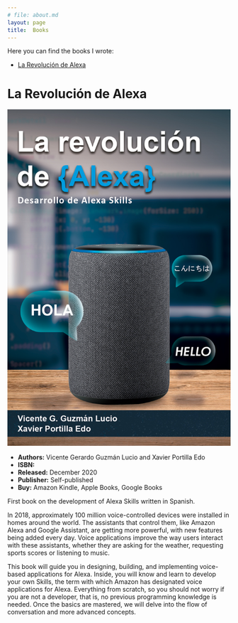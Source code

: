 ```yaml
---
# file: about.md
layout: page
title:  Books
---
```

Here you can find the books I wrote:

- [La Revolución de Alexa](#la-revolución-de-alexa)

# La Revolución de Alexa

 ![image](/assets/img/books/la_revolucion_de_alexa.jpg)

* **Authors:** Vicente Gerardo Guzmán Lucio and Xavier Portilla Edo
* **ISBN:** 
* **Released:** December 2020
* **Publisher:** Self-published
* **Buy:** Amazon Kindle, Apple Books, Google Books

First book on the development of Alexa Skills written in Spanish.

In 2018, approximately 100 million voice-controlled devices were installed in homes around the world. The assistants that control them, like Amazon Alexa and Google Assistant, are getting more powerful, with new features being added every day. Voice applications improve the way users interact with these assistants, whether they are asking for the weather, requesting sports scores or listening to music.

This book will guide you in designing, building, and implementing voice-based applications for Alexa. Inside, you will know and learn to develop your own Skills, the term with which Amazon has designated voice applications for Alexa. Everything from scratch, so you should not worry if you are not a developer, that is, no previous programming knowledge is needed. Once the basics are mastered, we will delve into the flow of conversation and more advanced concepts.
